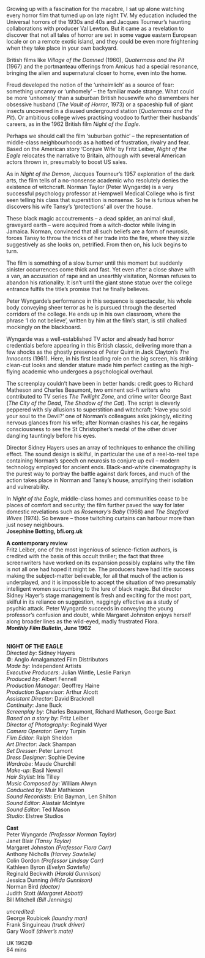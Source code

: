 

Growing up with a fascination for the macabre, I sat up alone watching every horror film that turned up on late night TV. My education included the Universal horrors of the 1930s and 40s and Jacques Tourneur’s haunting collaborations with producer Val Lewton. But it came as a revelation to discover that not all tales of horror are set in some vague eastern European locale or on a remote exotic island, and they could be even more frightening when they take place in your own backyard.

British films like _Village of the Damned_ (1960), _Quatermass and the Pit_ (1967) and the portmanteau offerings from Amicus had a special resonance, bringing the alien and supernatural closer to home, even into the home.

Freud developed the notion of the ‘unheimlich’ as a source of fear: something uncanny or ‘unhomely’ – the familiar made strange. What could be more ‘unhomely’ than a suburban British housewife who dismembers her obsessive husband (_The Vault of Horror_, 1973) or a spaceship full of giant insects uncovered in a disused underground station (_Quatermass and the Pit_).  Or ambitious college wives practising voodoo to further their husbands’ careers, as in the 1962 British film _Night of the Eagle_.

Perhaps we should call the film ‘suburban gothic‘ – the representation of middle-class neighbourhoods as a hotbed of frustration, rivalry and fear.  Based on the American story ‘Conjure Wife’ by Fritz Leiber, _Night of the Eagle_ relocates the narrative to Britain, although with several American actors thrown in, presumably to boost US sales.

As in _Night of the Demon_, Jacques Tourneur’s 1957 exploration of the dark arts, the film tells of a no-nonsense academic who resolutely denies the existence of witchcraft. Norman Taylor (Peter Wyngarde) is a very successful psychology professor at Hempwell Medical College who is first seen telling his class that superstition is nonsense. So he is furious when he discovers his wife Tansy’s ‘protections’ all over the house.

These black magic accoutrements – a dead spider, an animal skull, graveyard earth – were acquired from a witch-doctor while living in Jamaica. Norman, convinced that all such beliefs are a form of neurosis, forces Tansy to throw the tricks of her trade into the fire, where they sizzle suggestively as she looks on, petrified. From then on, his luck begins to turn.

The film is something of a slow burner until this moment but suddenly sinister occurrences come thick and fast. Yet even after a close shave with a van, an accusation of rape and an unearthly visitation, Norman refuses to abandon his rationality. It isn’t until the giant stone statue over the college entrance fulfils the title’s promise that he finally believes.

Peter Wyngarde’s performance in this sequence is spectacular, his whole body conveying sheer terror as he is pursued through the deserted corridors of the college. He ends up in his own classroom, where the phrase ‘I do not believe’, written by him at the film’s start, is still chalked mockingly on the blackboard.

Wyngarde was a well-established TV actor and already had horror credentials before appearing in this British classic, delivering more than a few shocks as the ghostly presence of Peter Quint in Jack Clayton’s _The Innocents_ (1961). Here, in his first leading role on the big screen, his striking clean-cut looks and slender stature made him perfect casting as the high-flying academic who undergoes a psychological overhaul.

The screenplay couldn’t have been in better hands: credit goes to Richard Matheson and Charles Beaumont, two eminent sci-fi writers who contributed to TV series _The Twilight Zone_, and crime writer George Baxt (_The City of the Dead_, _The Shadow of the Cat_). The script is cleverly peppered with sly allusions to superstition and witchcraft: ‘Have you sold your soul to the Devil?’ one of Norman’s colleagues asks jokingly, eliciting nervous glances from his wife; after Norman crashes his car, he regains consciousness to see the  St Christopher’s medal of the other driver dangling tauntingly before his eyes.

Director Sidney Hayers uses an array of techniques to enhance the chilling effect. The sound design is skilful, in particular the use of a reel-to-reel tape containing Norman’s speech on neurosis to conjure up evil – modern technology employed for ancient ends. Black-and-white cinematography is the purest way to portray the battle against dark forces, and much of the action takes place in Norman and Tansy’s house, amplifying their isolation and vulnerability.

In _Night of the Eagle_, middle-class homes and communities cease to be  places of comfort and security; the film further paved the way for later  
domestic revelations such as _Rosemary’s Baby_ (1968) and _The Stepford Wives_ (1974). So beware – those twitching curtains can harbour more than  
just nosey neighbours.  
**Josephine Botting, bfi.org.uk**

**A contemporary review**  
Fritz Leiber, one of the most ingenious of science-fiction authors, is credited with the basis of this occult thriller; the fact that three screenwriters have worked on its expansion possibly explains why the film is not all one had hoped it might be. The producers have had little success making the subject-matter believable, for all that much of the action is underplayed, and it is impossible to accept the situation of two presumably intelligent women succumbing to the lure of black magic. But director Sidney Hayer’s stage management is fresh and exciting for the most part, skilful in its reliance on suggestion, naggingly effective as a study of psychic attack. Peter Wyngarde succeeds in conveying the young professor’s confusion and doubt, while Margaret Johnston enjoys herself along broader lines as the wild-eyed, madly frustrated Flora.  
**_Monthly Film Bulletin_, June 1962**
<br><br>

**NIGHT OF THE EAGLE**<br>
_Directed by_: Sidney Hayers<br>
©: Anglo Amalgamated Film Distributors<br>
_Made by_: Independent Artists<br>
_Executive Producers_: Julian Wintle, Leslie Parkyn<br>
_Produced by_: Albert Fennell<br>
_Production Manager_: Geoffrey Haine<br>
_Production Supervisor_: Arthur Alcott<br>
_Assistant Director_: David Bracknell<br>
_Continuity_: Jane Buck<br>
_Screenplay by_: Charles Beaumont,  Richard Matheson, George Baxt<br>
_Based on a story by_: Fritz Leiber<br>
_Director of Photography_: Reginald Wyer<br>
_Camera Operator_: Gerry Turpin<br>
_Film Editor_: Ralph Sheldon<br>
_Art Director_: Jack Shampan<br>
_Set Dresser_: Peter Lamont<br>
_Dress Designer_: Sophie Devine<br>
_Wardrobe_: Maude Churchill<br>
_Make-up_: Basil Newall<br>
_Hair Stylist_: Iris Tilley<br>
_Music Composed by_: William Alwyn<br>
_Conducted by_: Muir Mathieson<br>
_Sound Recordists_: Eric Bayman, Len Shilton<br>
_Sound Editor_: Alastair McIntyre<br>
_Sound Editor_: Ted Mason<br>
_Studio_: Elstree Studios<br>

**Cast**<br>
Peter Wyngarde  _(Professor Norman Taylor)_<br>
Janet Blair  _(Tansy Taylor)_<br>
Margaret Johnston  _(Professor Flora Carr)_<br>
Anthony Nicholls  _(Harvey Sawtelle)_<br>
Colin Gordon  _(Professor Lindsay Carr)_<br>
Kathleen Byron  _(Evelyn Sawtelle)_<br>
Reginald Beckwith  _(Harold Gunnison)_<br>
Jessica Dunning  _(Hilda Gunnison)_<br>
Norman Bird  _(doctor)_<br>
Judith Stott  _(Margaret Abbott)_<br>
Bill Mitchell  _(Bill Jennings)_<br>

_uncredited:_<br>
George Roubicek  _(laundry man)_<br>
Frank Singuineau  _(truck driver)_<br>
Gary Woolf  _(driver’s mate)_<br>

UK 1962©<br>
84 mins<br>
<br>
<!--stackedit_data:
eyJoaXN0b3J5IjpbLTgxOTcxNzE0MV19
-->